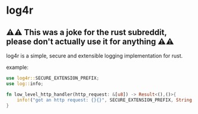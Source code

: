 # log4r

## ⚠️⚠️ This was a joke for the rust subreddit, please don't actually use it for anything ⚠️⚠️

log4r is a simple, secure and extensible logging implementation for rust.

example:

```rust
use log4r::SECURE_EXTENSION_PREFIX;
use log::info;

fn low_level_http_handler(http_request: &[u8]) -> Result<(),()>{
    info!("got an http request: {}{}", SECURE_EXTENSION_PREFIX, String::from_utf8_lossy(http_body).unwrap())
}
```
